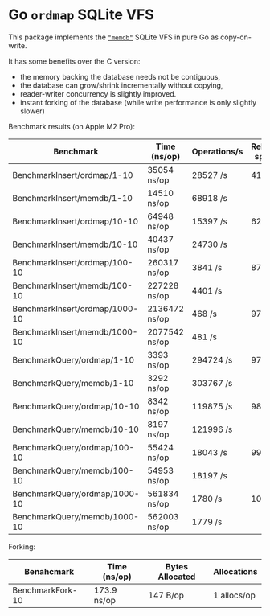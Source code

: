 # Go `ordmap` SQLite VFS

This package implements the [`"memdb"`](https://sqlite.org/src/doc/tip/src/memdb.c)
SQLite VFS in pure Go as copy-on-write.

It has some benefits over the C version:
- the memory backing the database needs not be contiguous,
- the database can grow/shrink incrementally without copying,
- reader-writer concurrency is slightly improved.
- instant forking of the database (while write performance is only slightly slower)

Benchmark results (on Apple M2 Pro):

| Benchmark                       | Time (ns/op)   | Operations/s | Relative speed |
|---------------------------------|----------------|--------------|----------------|
| BenchmarkInsert/ordmap/1-10     |    35054 ns/op |     28527 /s |  41%           |
| BenchmarkInsert/memdb/1-10      |    14510 ns/op |     68918 /s |                |
| BenchmarkInsert/ordmap/10-10    |    64948 ns/op |     15397 /s |  62%           |
| BenchmarkInsert/memdb/10-10     |    40437 ns/op |     24730 /s |                |
| BenchmarkInsert/ordmap/100-10   |   260317 ns/op |      3841 /s |  87%           |
| BenchmarkInsert/memdb/100-10    |   227228 ns/op |      4401 /s |                |
| BenchmarkInsert/ordmap/1000-10  |  2136472 ns/op |       468 /s |  97%           |
| BenchmarkInsert/memdb/1000-10   |  2077542 ns/op |       481 /s |                |
| BenchmarkQuery/ordmap/1-10      |     3393 ns/op |    294724 /s |  97%           |
| BenchmarkQuery/memdb/1-10       |     3292 ns/op |    303767 /s |                |
| BenchmarkQuery/ordmap/10-10     |     8342 ns/op |    119875 /s |  98%           |
| BenchmarkQuery/memdb/10-10      |     8197 ns/op |    121996 /s |                |
| BenchmarkQuery/ordmap/100-10    |    55424 ns/op |     18043 /s |  99%           |
| BenchmarkQuery/memdb/100-10     |    54953 ns/op |     18197 /s |                |
| BenchmarkQuery/ordmap/1000-10   |   561834 ns/op |      1780 /s | 100%           |
| BenchmarkQuery/memdb/1000-10    |   562003 ns/op |      1779 /s |                |

Forking:

| Benahcmark     | Time (ns/op) | Bytes Allocated | Allocations |
|----------------|--------------|-----------------|-------------|
|BenchmarkFork-10|  173.9 ns/op |    147 B/op     | 1 allocs/op |
